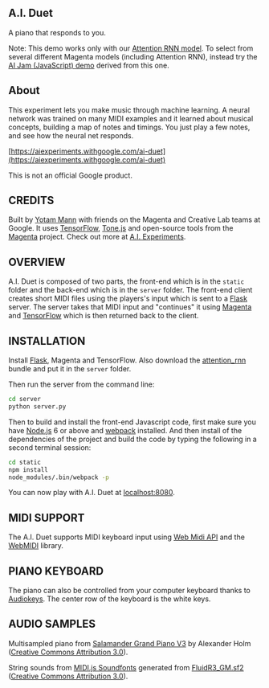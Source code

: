 ## A.I. Duet

A piano that responds to you.

Note: This demo works only with our [Attention RNN model](https://github.com/tensorflow/magenta/tree/master/magenta/models/melody_rnn). To select from several different Magenta models (including Attention RNN), instead try the [AI Jam (JavaScript) demo](https://github.com/tensorflow/magenta/tree/master/demos/ai-duet) derived from this one.


## About

This experiment lets you make music through machine learning. A neural network was trained on many MIDI examples and it learned about musical concepts, building a map of notes and timings. You just play a few notes, and see how the neural net responds. 

[https://aiexperiments.withgoogle.com/ai-duet](https://aiexperiments.withgoogle.com/ai-duet)

This is not an official Google product.

## CREDITS

Built by [Yotam Mann](https://github.com/tambien) with friends on the Magenta and Creative Lab teams at Google. It uses [TensorFlow](https://tensorflow.org), [Tone.js](https://github.com/Tonejs/Tone.js) and open-source tools from the [Magenta](https://magenta.tensorflow.org/) project. Check out more at [A.I. Experiments](https://aiexperiments.withgoogle.com).

## OVERVIEW

A.I. Duet is composed of two parts, the front-end which is in the `static` folder and the back-end which is in the `server` folder. The front-end client creates short MIDI files using the players's input which is sent to a [Flask](http://flask.pocoo.org/) server. The server takes that MIDI input and "continues" it using [Magenta](https://github.com/tensorflow/magenta) and [TensorFlow](https://www.tensorflow.org/) which is then returned back to the client. 

## INSTALLATION

Install [Flask](http://flask.pocoo.org/), Magenta and TensorFlow. Also download the [attention_rnn](http://download.magenta.tensorflow.org/models/attention_rnn.mag) bundle and put it in the `server` folder. 

Then run the server from the command line: 

```bash
cd server
python server.py
```

Then to build and install the front-end Javascript code, first make sure you have [Node.js](https://nodejs.org) 6 or above and [webpack](https://webpack.github.io/) installed. And then install of the dependencies of the project and build the code by typing the following in a second terminal session: 

```bash
cd static
npm install
node_modules/.bin/webpack -p
```

You can now play with A.I. Duet at [localhost:8080](http://localhost:8080).

## MIDI SUPPORT

The A.I. Duet supports MIDI keyboard input using [Web Midi API](https://webaudio.github.io/web-midi-api/) and the [WebMIDI](https://github.com/cotejp/webmidi) library. 

## PIANO KEYBOARD

The piano can also be controlled from your computer keyboard thanks to [Audiokeys](https://github.com/kylestetz/AudioKeys). The center row of the keyboard is the white keys.

## AUDIO SAMPLES

Multisampled piano from [Salamander Grand Piano V3](https://archive.org/details/SalamanderGrandPianoV3) by Alexander Holm ([Creative Commons Attribution 3.0](https://creativecommons.org/licenses/by/3.0/)).

String sounds from [MIDI.js Soundfonts](https://github.com/gleitz/midi-js-soundfonts) generated from [FluidR3_GM.sf2](http://www.musescore.org/download/fluid-soundfont.tar.gz) ([Creative Commons Attribution 3.0](https://creativecommons.org/licenses/by/3.0/)).
